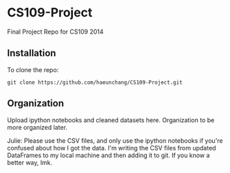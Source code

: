 CS109-Project
=============

Final Project Repo for CS109 2014


Installation
------------

To clone the repo:

```
git clone https://github.com/haeunchang/CS109-Project.git
```

Organization 
------------

Upload ipython notebooks and cleaned datasets here. Organization to be more organized later.

Julie: Please use the CSV files, and only use the ipython notebooks if you're confused about how I got the data. I'm writing the CSV files from updated DataFrames to my local machine and then adding it to git. If you know a better way, lmk.